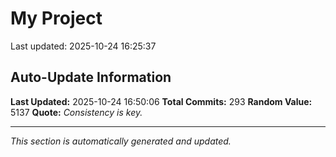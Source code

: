 # My Project


Last updated: 2025-10-24 16:25:37





































































































































































































































































































## Auto-Update Information

**Last Updated:** 2025-10-24 16:50:06
**Total Commits:** 293
**Random Value:** 5137
**Quote:** _Consistency is key._

---
_This section is automatically generated and updated._